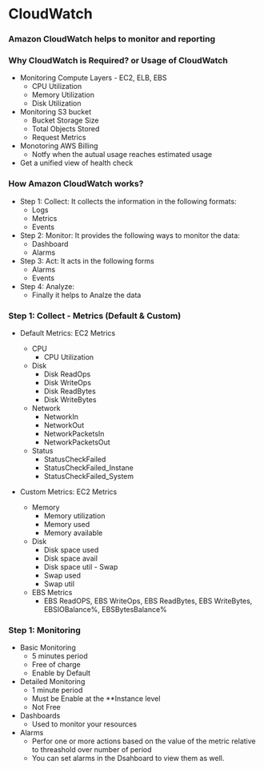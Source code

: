 # CloudWatch

### Amazon CloudWatch helps to monitor and reporting

### Why CloudWatch is Required? or Usage of CloudWatch
  * Monitoring Compute Layers - EC2, ELB, EBS
      - CPU Utilization
      - Memory Utilization
      - Disk Utilization
  * Monitoring S3 bucket
      - Bucket Storage Size
      - Total Objects Stored
      - Request Metrics
  * Monotoring AWS Billing
      - Notfy when the autual usage reaches estimated usage
  * Get a unified view of health check
      
### How Amazon CloudWatch works?
   - Step 1: Collect: It collects the information in the following formats:
        - Logs
        - Metrics
        - Events
   - Step 2: Monitor: It provides the following ways to monitor the data:
        - Dashboard
        - Alarms
   - Step 3: Act: It acts in the following forms
        - Alarms
        - Events
   - Step 4: Analyze: 
       - Finally it helps to Analze the data

### Step 1: Collect - Metrics (Default & Custom)
  - Default Metrics: EC2 Metrics
      - CPU
          - CPU Utilization
      - Disk
          - Disk ReadOps
          - Disk WriteOps
          - Disk ReadBytes
          - Disk WriteBytes
      - Network
          - NetworkIn
          - NetworkOut
          - NetworkPacketsIn
          - NetworkPacketsOut
      - Status
          - StatusCheckFailed
          - StatusCheckFailed_Instane
          - StatusCheckFailed_System
          
 - Custom Metrics: EC2 Metrics
      - Memory
          - Memory utilization
          - Memory used
          - Memory available
      - Disk
          - Disk space used
          - Disk space avail
          - Disk space util
       - Swap
          - Swap used
          - Swap util
   - EBS Metrics 
        - EBS ReadOPS, EBS WriteOps, EBS ReadBytes, EBS WriteBytes, EBSIOBalance%, EBSBytesBalance%
        
### Step 1: Monitoring 
   - Basic Monitoring
       - 5 minutes period
       - Free of charge
       - Enable by Default
   - Detailed Monitoring
       - 1 minute period
       - Must be Enable at the **Instance level
       - Not Free
   - Dashboards
      - Used to monitor your resources
   - Alarms
      - Perfor one or more actions based on the value of the metric relative to threashold over number of period
      - You can set alarms in the Dsahboard to view them as well. 
      
        
      

